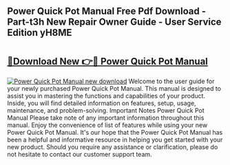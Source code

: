 ## Power Quick Pot Manual Free Pdf Download - Part-t3h New Repair Owner Guide - User Service Edition yH8ME

# <h2><a href="http://bc31978.oget.top/?id=Power+Quick+Pot+Manual">🔗Download New 👉🔴 Power Quick Pot Manual</a></h2>

[![Power Quick Pot Manual new download](https://i.imgur.com/5g1atiW.png)](http://bc31978.oget.top/?id=Power+Quick+Pot+Manual)
Welcome to the user guide for your newly purchased Power Quick Pot Manual. This manual is designed to assist you in mastering the functions and capabilities of your product. Inside, you will find detailed information on features, setup, usage, maintenance, and problem-solving. Important Notes Power Quick Pot Manual Please take note of any important information throughout this manual. Enjoy the convenience of list of features while using your new Power Quick Pot Manual. It's our hope that the Power Quick Pot Manual has been a helpful and informative resource in helping you get started with your new product. Should you require any assistance or clarification, please do not hesitate to contact our customer support team.
